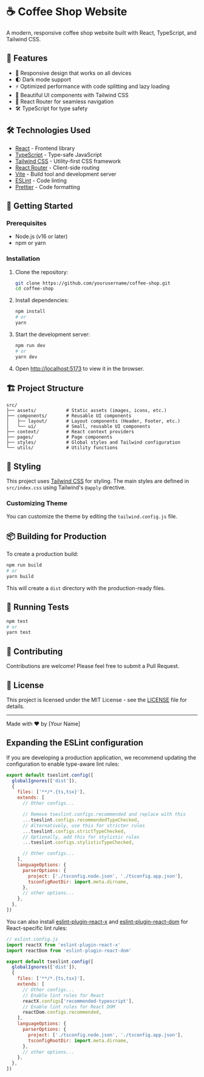 # ☕ Coffee Shop Website

A modern, responsive coffee shop website built with React, TypeScript, and Tailwind CSS.

## 🚀 Features

- 🎨 Responsive design that works on all devices
- 🌓 Dark mode support
- ⚡ Optimized performance with code splitting and lazy loading
- 🎨 Beautiful UI components with Tailwind CSS
- 🔄 React Router for seamless navigation
- 🛠 TypeScript for type safety

## 🛠 Technologies Used

- [React](https://reactjs.org/) - Frontend library
- [TypeScript](https://www.typescriptlang.org/) - Type-safe JavaScript
- [Tailwind CSS](https://tailwindcss.com/) - Utility-first CSS framework
- [React Router](https://reactrouter.com/) - Client-side routing
- [Vite](https://vitejs.dev/) - Build tool and development server
- [ESLint](https://eslint.org/) - Code linting
- [Prettier](https://prettier.io/) - Code formatting

## 🚀 Getting Started

### Prerequisites

- Node.js (v16 or later)
- npm or yarn

### Installation

1. Clone the repository:
   ```bash
   git clone https://github.com/yourusername/coffee-shop.git
   cd coffee-shop
   ```

2. Install dependencies:
   ```bash
   npm install
   # or
   yarn
   ```

3. Start the development server:
   ```bash
   npm run dev
   # or
   yarn dev
   ```

4. Open [http://localhost:5173](http://localhost:5173) to view it in the browser.

## 🏗 Project Structure

```
src/
├── assets/           # Static assets (images, icons, etc.)
├── components/       # Reusable UI components
│   ├── layout/       # Layout components (Header, Footer, etc.)
│   └── ui/           # Small, reusable UI components
├── context/          # React context providers
├── pages/            # Page components
├── styles/           # Global styles and Tailwind configuration
└── utils/            # Utility functions
```

## 🎨 Styling

This project uses [Tailwind CSS](https://tailwindcss.com/) for styling. The main styles are defined in `src/index.css` using Tailwind's `@apply` directive.

### Customizing Theme

You can customize the theme by editing the `tailwind.config.js` file.

## 📦 Building for Production

To create a production build:

```bash
npm run build
# or
yarn build
```

This will create a `dist` directory with the production-ready files.

## 🧪 Running Tests

```bash
npm test
# or
yarn test
```

## 🤝 Contributing

Contributions are welcome! Please feel free to submit a Pull Request.

## 📄 License

This project is licensed under the MIT License - see the [LICENSE](LICENSE) file for details.

---

Made with ❤️ by [Your Name]

## Expanding the ESLint configuration

If you are developing a production application, we recommend updating the configuration to enable type-aware lint rules:

```js
export default tseslint.config([
  globalIgnores(['dist']),
  {
    files: ['**/*.{ts,tsx}'],
    extends: [
      // Other configs...

      // Remove tseslint.configs.recommended and replace with this
      ...tseslint.configs.recommendedTypeChecked,
      // Alternatively, use this for stricter rules
      ...tseslint.configs.strictTypeChecked,
      // Optionally, add this for stylistic rules
      ...tseslint.configs.stylisticTypeChecked,

      // Other configs...
    ],
    languageOptions: {
      parserOptions: {
        project: ['./tsconfig.node.json', './tsconfig.app.json'],
        tsconfigRootDir: import.meta.dirname,
      },
      // other options...
    },
  },
])
```

You can also install [eslint-plugin-react-x](https://github.com/Rel1cx/eslint-react/tree/main/packages/plugins/eslint-plugin-react-x) and [eslint-plugin-react-dom](https://github.com/Rel1cx/eslint-react/tree/main/packages/plugins/eslint-plugin-react-dom) for React-specific lint rules:

```js
// eslint.config.js
import reactX from 'eslint-plugin-react-x'
import reactDom from 'eslint-plugin-react-dom'

export default tseslint.config([
  globalIgnores(['dist']),
  {
    files: ['**/*.{ts,tsx}'],
    extends: [
      // Other configs...
      // Enable lint rules for React
      reactX.configs['recommended-typescript'],
      // Enable lint rules for React DOM
      reactDom.configs.recommended,
    ],
    languageOptions: {
      parserOptions: {
        project: ['./tsconfig.node.json', './tsconfig.app.json'],
        tsconfigRootDir: import.meta.dirname,
      },
      // other options...
    },
  },
])
```
